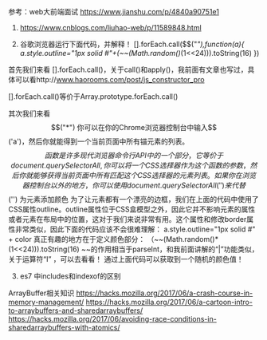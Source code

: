 参考：web大前端面试 https://www.jianshu.com/p/4840a90751e1

1. https://www.cnblogs.com/liuhao-web/p/11589848.html

2. 谷歌浏览器运行下面代码，并解释！
[].forEach.call($$("*"),function(a){ a.style.outline="1px solid #"+(~~(Math.random()*(1<<24))).toString(16) })


首先我们来看
[].forEach.call()，关于call()和apply()，我前面有文章也写过，具体可以看http://www.haorooms.com/post/js_constructor_pro

[].forEach.call()等价于Array.prototype.forEach.call()

其次我们来看$$("*")
你可以在你的Chrome浏览器控制台中输入$$('a')，然后你就能得到一个当前页面中所有锚元素的列表。
$$函数是许多现代浏览器命令行API中的一个部分，它等价于document.querySelectorAll,你可以将一个CSS选择器作为这个函数的参数，然后你就能够获得当前页面中所有匹配这个CSS选择器的元素列表。如果你在浏览器控制台以外的地方，你可以使用document.querySelectorAll('')来代替$$('')
为元素添加颜色
为了让元素都有一个漂亮的边框，我们在上面的代码中使用了CSS属性outline。outline属性位于CSS盒模型之外，因此它并不影响元素的属性或者元素在布局中的位置，这对于我们来说非常有用。这个属性和修改border属性非常类似，因此下面的代码应该不会很难理解：
a.style.outline="1px solid #" + color
真正有趣的地方在于定义颜色部分：
（~~(Math.random()*(1<<24))).toString(16)
~~的作用相当于parseInt，和我前面讲解的“|”功能类似，关于运算符“I” ，可以去看看！
通过上面代码可以获取到一个随机的颜色值！


3. es7 中includes和indexof的区别

ArrayBuffer相关知识
https://hacks.mozilla.org/2017/06/a-crash-course-in-memory-management/
https://hacks.mozilla.org/2017/06/a-cartoon-intro-to-arraybuffers-and-sharedarraybuffers/
https://hacks.mozilla.org/2017/06/avoiding-race-conditions-in-sharedarraybuffers-with-atomics/